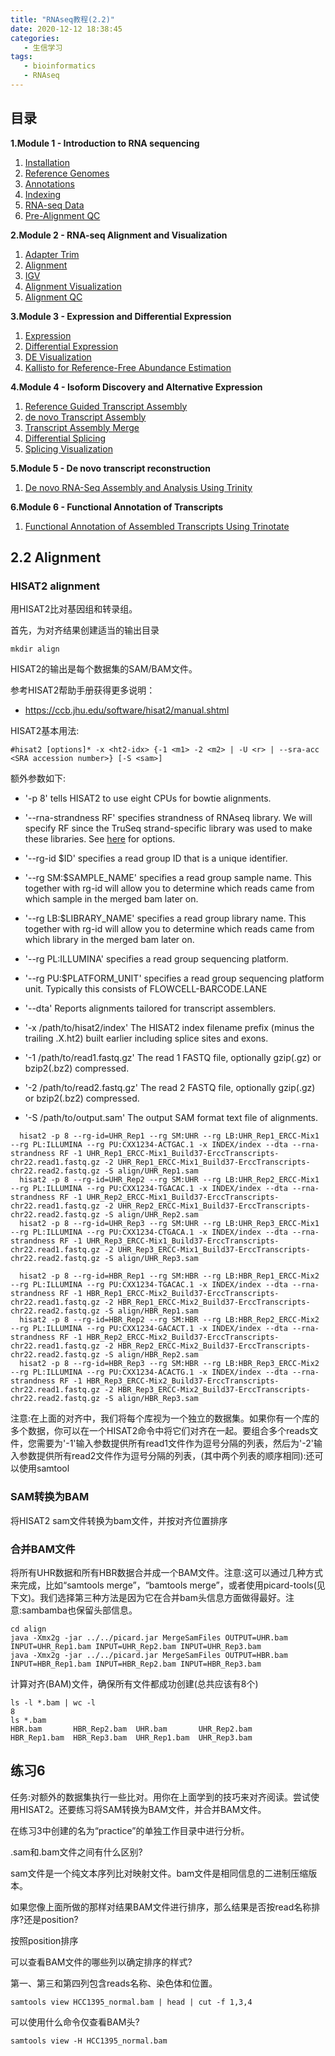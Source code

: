 ```yaml
---
title: "RNAseq教程(2.2)"
date: 2020-12-12 18:38:45
categories:
   - 生信学习
tags:
   - bioinformatics
   - RNAseq
---
```


## 目录

**1.Module 1 - Introduction to RNA sequencing**

1. [Installation](https://www.zhouxiaozhao.cn/2020/11/17/RNAseq(1)/)
2. [Reference Genomes](https://www.zhouxiaozhao.cn/2020/11/28/RNAseq(2)/)
3. [Annotations](https://www.zhouxiaozhao.cn/2020/12/01/RNAseq(3)/)
4. [Indexing](https://www.zhouxiaozhao.cn/2020/12/03/RNAseq(4)/)
5. [RNA-seq Data](https://www.zhouxiaozhao.cn/2020/12/05/RNAseq(5)/)
6. [Pre-Alignment QC](https://www.zhouxiaozhao.cn/2020/12/08/RNAseq(6)/)

**2.Module 2 - RNA-seq Alignment and Visualization**

1. [Adapter Trim](https://www.zhouxiaozhao.cn/2020/12/10/RNAseq(7)/)
2. [Alignment](https://www.zhouxiaozhao.cn/2020/12/12/RNAseq(8)/)
3. [IGV](https://www.zhouxiaozhao.cn/2020/12/15/RNAseq(9)/)
4. [Alignment Visualization](https://www.zhouxiaozhao.cn/2020/12/17/RNAseq(10)/)
5. [Alignment QC](https://www.zhouxiaozhao.cn/2020/12/19/RNAseq(11)/)

**3.Module 3 - Expression and Differential Expression**

1. [Expression](https://www.zhouxiaozhao.cn/2020/12/22/RNAseq(12)/)
2. [Differential Expression](https://www.zhouxiaozhao.cn/2020/12/24/RNAseq(13)/)
3. [DE Visualization](https://www.zhouxiaozhao.cn/2020/12/26/RNAseq(14)/)
4. [Kallisto for Reference-Free Abundance Estimation](https://www.zhouxiaozhao.cn/2020/12/29/RNAseq(15)/)

**4.Module 4 - Isoform Discovery and Alternative Expression**

1. [Reference Guided Transcript Assembly](https://www.zhouxiaozhao.cn/2020/12/31/RNAseq(16)/)
2. [de novo Transcript Assembly](https://www.zhouxiaozhao.cn/2021/01/02/RNAseq(17)/)
3. [Transcript Assembly Merge](https://www.zhouxiaozhao.cn/2021/01/05/RNAseq(18)/)
4. [Differential Splicing](https://www.zhouxiaozhao.cn/2021/01/07/RNAseq(19)/)
5. [Splicing Visualization](https://www.zhouxiaozhao.cn/2021/01/09/RNAseq(20)/)

**5.Module 5 - De novo transcript reconstruction**

1. [De novo RNA-Seq Assembly and Analysis Using Trinity](https://www.zhouxiaozhao.cn/2021/01/12/RNAseq(21)/)

**6.Module 6 - Functional Annotation of Transcripts**

1. [Functional Annotation of Assembled Transcripts Using Trinotate](https://www.zhouxiaozhao.cn/2021/01/14/RNAseq(22)/)

## 2.2 Alignment

### HISAT2 alignment

用HISAT2比对基因组和转录组。

首先，为对齐结果创建适当的输出目录

```
mkdir align
```

HISAT2的输出是每个数据集的SAM/BAM文件。

参考HISAT2帮助手册获得更多说明：

- https://ccb.jhu.edu/software/hisat2/manual.shtml

HISAT2基本用法:

```
#hisat2 [options]* -x <ht2-idx> {-1 <m1> -2 <m2> | -U <r> | --sra-acc <SRA accession number>} [-S <sam>]
```

额外参数如下:

- '-p 8' tells HISAT2 to use eight CPUs for bowtie alignments.

- '--rna-strandness RF' specifies strandness of RNAseq library. We  will specify RF since the TruSeq strand-specific library was used to  make these libraries. See [here](https://github.com/griffithlab/rnaseq_tutorial/blob/master/manuscript/supplementary_tables/supplementary_table_5.md) for options.

- '--rg-id $ID' specifies a read group ID that is a unique identifier.

- '--rg SM:$SAMPLE_NAME' specifies a read group sample name. This  together with rg-id will allow you to determine which reads came from  which sample in the merged bam later on.

- '--rg LB:$LIBRARY_NAME' specifies a read group library name. This  together with rg-id will allow you to determine which reads came from  which library in the merged bam later on.

- '--rg PL:ILLUMINA' specifies a read group sequencing platform.

- '--rg PU:$PLATFORM_UNIT' specifies a read group sequencing platform unit.  Typically this consists of FLOWCELL-BARCODE.LANE

- '--dta' Reports alignments tailored for transcript assemblers.

- '-x /path/to/hisat2/index' The HISAT2 index filename prefix (minus  the trailing .X.ht2) built earlier including splice sites and exons.

- '-1 /path/to/read1.fastq.gz' The read 1 FASTQ file, optionally gzip(.gz) or bzip2(.bz2) compressed.

- '-2 /path/to/read2.fastq.gz' The read 2 FASTQ file, optionally gzip(.gz) or bzip2(.bz2) compressed.

- '-S /path/to/output.sam' The output SAM format text file of alignments.

```
  hisat2 -p 8 --rg-id=UHR_Rep1 --rg SM:UHR --rg LB:UHR_Rep1_ERCC-Mix1 --rg PL:ILLUMINA --rg PU:CXX1234-ACTGAC.1 -x INDEX/index --dta --rna-strandness RF -1 UHR_Rep1_ERCC-Mix1_Build37-ErccTranscripts-chr22.read1.fastq.gz -2 UHR_Rep1_ERCC-Mix1_Build37-ErccTranscripts-chr22.read2.fastq.gz -S align/UHR_Rep1.sam
  hisat2 -p 8 --rg-id=UHR_Rep2 --rg SM:UHR --rg LB:UHR_Rep2_ERCC-Mix1 --rg PL:ILLUMINA --rg PU:CXX1234-TGACAC.1 -x INDEX/index --dta --rna-strandness RF -1 UHR_Rep2_ERCC-Mix1_Build37-ErccTranscripts-chr22.read1.fastq.gz -2 UHR_Rep2_ERCC-Mix1_Build37-ErccTranscripts-chr22.read2.fastq.gz -S align/UHR_Rep2.sam
  hisat2 -p 8 --rg-id=UHR_Rep3 --rg SM:UHR --rg LB:UHR_Rep3_ERCC-Mix1 --rg PL:ILLUMINA --rg PU:CXX1234-CTGACA.1 -x INDEX/index --dta --rna-strandness RF -1 UHR_Rep3_ERCC-Mix1_Build37-ErccTranscripts-chr22.read1.fastq.gz -2 UHR_Rep3_ERCC-Mix1_Build37-ErccTranscripts-chr22.read2.fastq.gz -S align/UHR_Rep3.sam

  hisat2 -p 8 --rg-id=HBR_Rep1 --rg SM:HBR --rg LB:HBR_Rep1_ERCC-Mix2 --rg PL:ILLUMINA --rg PU:CXX1234-TGACAC.1 -x INDEX/index --dta --rna-strandness RF -1 HBR_Rep1_ERCC-Mix2_Build37-ErccTranscripts-chr22.read1.fastq.gz -2 HBR_Rep1_ERCC-Mix2_Build37-ErccTranscripts-chr22.read2.fastq.gz -S align/HBR_Rep1.sam
  hisat2 -p 8 --rg-id=HBR_Rep2 --rg SM:HBR --rg LB:HBR_Rep2_ERCC-Mix2 --rg PL:ILLUMINA --rg PU:CXX1234-GACACT.1 -x INDEX/index --dta --rna-strandness RF -1 HBR_Rep2_ERCC-Mix2_Build37-ErccTranscripts-chr22.read1.fastq.gz -2 HBR_Rep2_ERCC-Mix2_Build37-ErccTranscripts-chr22.read2.fastq.gz -S align/HBR_Rep2.sam
  hisat2 -p 8 --rg-id=HBR_Rep3 --rg SM:HBR --rg LB:HBR_Rep3_ERCC-Mix2 --rg PL:ILLUMINA --rg PU:CXX1234-ACACTG.1 -x INDEX/index --dta --rna-strandness RF -1 HBR_Rep3_ERCC-Mix2_Build37-ErccTranscripts-chr22.read1.fastq.gz -2 HBR_Rep3_ERCC-Mix2_Build37-ErccTranscripts-chr22.read2.fastq.gz -S align/HBR_Rep3.sam
```

注意:在上面的对齐中，我们将每个库视为一个独立的数据集。如果你有一个库的多个数据，你可以在一个HISAT2命令中将它们对齐在一起。要组合多个reads文件，您需要为'-1'输入参数提供所有read1文件作为逗号分隔的列表，然后为'-2'输入参数提供所有read2文件作为逗号分隔的列表，(其中两个列表的顺序相同):还可以使用samtool

### SAM转换为BAM

将HISAT2 sam文件转换为bam文件，并按对齐位置排序

### 合并BAM文件

将所有UHR数据和所有HBR数据合并成一个BAM文件。注意:这可以通过几种方式来完成，比如“samtools merge”，“bamtools merge”，或者使用picard-tools(见下文)。我们选择第三种方法是因为它在合并bam头信息方面做得最好。注意:sambamba也保留头部信息。

```
cd align
java -Xmx2g -jar ../../picard.jar MergeSamFiles OUTPUT=UHR.bam INPUT=UHR_Rep1.bam INPUT=UHR_Rep2.bam INPUT=UHR_Rep3.bam
java -Xmx2g -jar ../../picard.jar MergeSamFiles OUTPUT=HBR.bam INPUT=HBR_Rep1.bam INPUT=HBR_Rep2.bam INPUT=HBR_Rep3.bam
```

计算对齐(BAM)文件，确保所有文件都成功创建(总共应该有8个)

```
ls -l *.bam | wc -l
8
ls *.bam
HBR.bam       HBR_Rep2.bam  UHR.bam       UHR_Rep2.bam
HBR_Rep1.bam  HBR_Rep3.bam  UHR_Rep1.bam  UHR_Rep3.bam
```

## 练习6

任务:对额外的数据集执行一些比对。用你在上面学到的技巧来对齐阅读。尝试使用HISAT2。还要练习将SAM转换为BAM文件，并合并BAM文件。

在练习3中创建的名为“practice”的单独工作目录中进行分析。

.sam和.bam文件之间有什么区别?

sam文件是一个纯文本序列比对映射文件。bam文件是相同信息的二进制压缩版本。

如果您像上面所做的那样对结果BAM文件进行排序，那么结果是否按read名称排序?还是position?

按照position排序

可以查看BAM文件的哪些列以确定排序的样式?

第一、第三和第四列包含reads名称、染色体和位置。

```
samtools view HCC1395_normal.bam | head | cut -f 1,3,4
```

可以使用什么命令仅查看BAM头?

```
samtools view -H HCC1395_normal.bam
```
